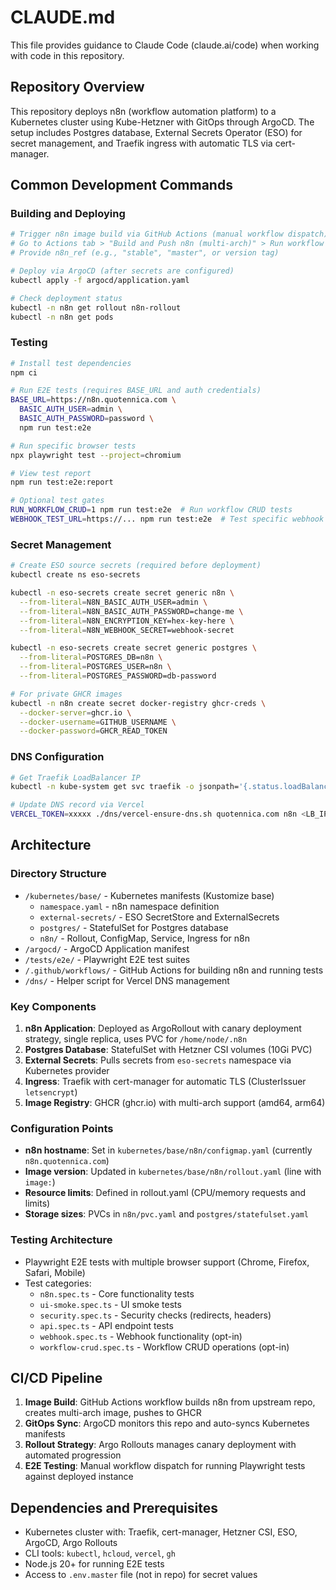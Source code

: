 # CLAUDE.md

This file provides guidance to Claude Code (claude.ai/code) when working with code in this repository.

## Repository Overview

This repository deploys n8n (workflow automation platform) to a Kubernetes cluster using Kube-Hetzner with GitOps through ArgoCD. The setup includes Postgres database, External Secrets Operator (ESO) for secret management, and Traefik ingress with automatic TLS via cert-manager.

## Common Development Commands

### Building and Deploying
```bash
# Trigger n8n image build via GitHub Actions (manual workflow dispatch)
# Go to Actions tab > "Build and Push n8n (multi-arch)" > Run workflow
# Provide n8n_ref (e.g., "stable", "master", or version tag)

# Deploy via ArgoCD (after secrets are configured)
kubectl apply -f argocd/application.yaml

# Check deployment status
kubectl -n n8n get rollout n8n-rollout
kubectl -n n8n get pods
```

### Testing
```bash
# Install test dependencies
npm ci

# Run E2E tests (requires BASE_URL and auth credentials)
BASE_URL=https://n8n.quotennica.com \
  BASIC_AUTH_USER=admin \
  BASIC_AUTH_PASSWORD=password \
  npm run test:e2e

# Run specific browser tests
npx playwright test --project=chromium

# View test report
npm run test:e2e:report

# Optional test gates
RUN_WORKFLOW_CRUD=1 npm run test:e2e  # Run workflow CRUD tests
WEBHOOK_TEST_URL=https://... npm run test:e2e  # Test specific webhook
```

### Secret Management
```bash
# Create ESO source secrets (required before deployment)
kubectl create ns eso-secrets

kubectl -n eso-secrets create secret generic n8n \
  --from-literal=N8N_BASIC_AUTH_USER=admin \
  --from-literal=N8N_BASIC_AUTH_PASSWORD=change-me \
  --from-literal=N8N_ENCRYPTION_KEY=hex-key-here \
  --from-literal=N8N_WEBHOOK_SECRET=webhook-secret

kubectl -n eso-secrets create secret generic postgres \
  --from-literal=POSTGRES_DB=n8n \
  --from-literal=POSTGRES_USER=n8n \
  --from-literal=POSTGRES_PASSWORD=db-password

# For private GHCR images
kubectl -n n8n create secret docker-registry ghcr-creds \
  --docker-server=ghcr.io \
  --docker-username=GITHUB_USERNAME \
  --docker-password=GHCR_READ_TOKEN
```

### DNS Configuration
```bash
# Get Traefik LoadBalancer IP
kubectl -n kube-system get svc traefik -o jsonpath='{.status.loadBalancer.ingress[0].ip}'

# Update DNS record via Vercel
VERCEL_TOKEN=xxxxx ./dns/vercel-ensure-dns.sh quotennica.com n8n <LB_IP>
```

## Architecture

### Directory Structure
- `/kubernetes/base/` - Kubernetes manifests (Kustomize base)
  - `namespace.yaml` - n8n namespace definition
  - `external-secrets/` - ESO SecretStore and ExternalSecrets
  - `postgres/` - StatefulSet for Postgres database
  - `n8n/` - Rollout, ConfigMap, Service, Ingress for n8n
- `/argocd/` - ArgoCD Application manifest
- `/tests/e2e/` - Playwright E2E test suites
- `/.github/workflows/` - GitHub Actions for building n8n and running tests
- `/dns/` - Helper script for Vercel DNS management

### Key Components
1. **n8n Application**: Deployed as ArgoRollout with canary deployment strategy, single replica, uses PVC for `/home/node/.n8n`
2. **Postgres Database**: StatefulSet with Hetzner CSI volumes (10Gi PVC)
3. **External Secrets**: Pulls secrets from `eso-secrets` namespace via Kubernetes provider
4. **Ingress**: Traefik with cert-manager for automatic TLS (ClusterIssuer `letsencrypt`)
5. **Image Registry**: GHCR (ghcr.io) with multi-arch support (amd64, arm64)

### Configuration Points
- **n8n hostname**: Set in `kubernetes/base/n8n/configmap.yaml` (currently `n8n.quotennica.com`)
- **Image version**: Updated in `kubernetes/base/n8n/rollout.yaml` (line with `image:`)
- **Resource limits**: Defined in rollout.yaml (CPU/memory requests and limits)
- **Storage sizes**: PVCs in `n8n/pvc.yaml` and `postgres/statefulset.yaml`

### Testing Architecture
- Playwright E2E tests with multiple browser support (Chrome, Firefox, Safari, Mobile)
- Test categories:
  - `n8n.spec.ts` - Core functionality tests
  - `ui-smoke.spec.ts` - UI smoke tests
  - `security.spec.ts` - Security checks (redirects, headers)
  - `api.spec.ts` - API endpoint tests
  - `webhook.spec.ts` - Webhook functionality (opt-in)
  - `workflow-crud.spec.ts` - Workflow CRUD operations (opt-in)

## CI/CD Pipeline
1. **Image Build**: GitHub Actions workflow builds n8n from upstream repo, creates multi-arch image, pushes to GHCR
2. **GitOps Sync**: ArgoCD monitors this repo and auto-syncs Kubernetes manifests
3. **Rollout Strategy**: Argo Rollouts manages canary deployment with automated progression
4. **E2E Testing**: Manual workflow dispatch for running Playwright tests against deployed instance

## Dependencies and Prerequisites
- Kubernetes cluster with: Traefik, cert-manager, Hetzner CSI, ESO, ArgoCD, Argo Rollouts
- CLI tools: `kubectl`, `hcloud`, `vercel`, `gh`
- Node.js 20+ for running E2E tests
- Access to `.env.master` file (not in repo) for secret values